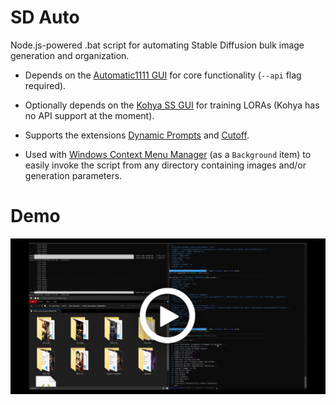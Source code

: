 # SD Auto
Node.js-powered .bat script for automating Stable Diffusion bulk image generation and organization.

- Depends on the [Automatic1111 GUI](https://github.com/AUTOMATIC1111/stable-diffusion-webui) for core functionality (`--api` flag required).

- Optionally depends on the [Kohya SS GUI](https://github.com/bmaltais/kohya_ss) for training LORAs (Kohya has no API support at the moment).

- Supports the extensions [Dynamic Prompts](https://github.com/adieyal/sd-dynamic-prompts) and [Cutoff](https://github.com/hnmr293/sd-webui-cutoff).

- Used with [Windows Context Menu Manager](https://github.com/BluePointLilac/ContextMenuManager/blob/master/README-en.md) (as a `Background` item) to easily invoke the script from any directory containing images and/or generation parameters.

# Demo
[![SD Auto Demo](demo-thumbnail.jpg)](https://youtu.be/hrqzQdtX6BY "SD Auto Demo (on YouTube)")